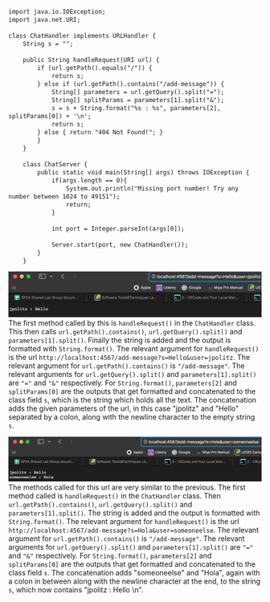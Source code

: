 ```
import java.io.IOException;
import java.net.URI;

class ChatHandler implements URLHandler {
    String s = "";

    public String handleRequest(URI url) {
        if (url.getPath().equals("/")) {
            return s;
        } else if (url.getPath().contains("/add-message")) {
            String[] parameters = url.getQuery().split("=");
            String[] splitParams = parameters[1].split("&");
            s = s + String.format("%s : %s", parameters[2], splitParams[0]) + '\n';
            return s;
        } else { return "404 Not Found!"; }
        }
    }

    class ChatServer {
        public static void main(String[] args) throws IOException {
            if(args.length == 0){
                System.out.println("Missing port number! Try any number between 1024 to 49151");
                return;
            }
    
            int port = Integer.parseInt(args[0]);
    
            Server.start(port, new ChatHandler());
        }
    }
```

![add_message1](add_message1.png)
The first method called by this is ```handleRequest()``` in the ```ChatHandler``` class. This then calls ```url.getPath().contains()```, ```url.getQuery().split()``` and ```parameters[1].split()```. Finally the string is added and the output is formatted with ```String.format()```. The relevant argument for ```handleRequest()``` is the url ```http://localhost:4567/add-message?s=Hello&user=jpolitz```. The relevant argument for ```url.getPath().contains()``` is ```"/add-message"```. The relevant arguments for ```url.getQuery().split()``` and ```parameters[1].split()``` are ```"="``` and ```"&"``` respectively. For ```String.format()```, ```parameters[2]``` and ```splitParams[0]``` are the outputs that get formatted and concatenated to the class field ```s```, which is the string which holds all the text. The concatenation adds the given parameters of the url, in this case "jpolitz" and "Hello" separated by a colon, along with the newline character to the empty string ```s```.


![add_message2](add_message2.png)
The methods called for this url are very similar to the previous. The first method called is ```handleRequest()``` in the ```ChatHandler``` class. Then ```url.getPath().contains()```, ```url.getQuery().split()``` and ```parameters[1].split()```. The string is added and the output is formatted with ```String.format()```. The relevant argument for ```handleRequest()``` is the url ```http://localhost:4567/add-message?s=Hola&user=someoneelse```. The relevant argument for ```url.getPath().contains()``` is ```"/add-message"```. The relevant arguments for ```url.getQuery().split()``` and ```parameters[1].split()``` are ```"="``` and ```"&"``` respectively. For ```String.format()```, ```parameters[2]``` and ```splitParams[0]``` are the outputs that get formatted and concatenated to the class field ```s```. The concatenation adds "someoneelse" and "Hola", again with a colon in between along with the newline character at the end, to the string ```s```, which now contains "jpolitz : Hello \n".

